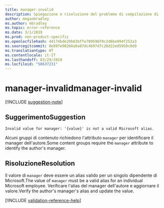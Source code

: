 ```yaml
---
title: manager-invalid
description: Spiegazione e risoluzione del problema di compilazione di Docs manager-invalid
author: meganbradley
ms.author: mbradley
ms.topic: error-reference
ms.date: 3/1/2019
ms.prod: non-product-specific
ms.openlocfilehash: 44174bde29b63bffe709596f9c2d6be994f252a3
ms.sourcegitcommit: 8e897e90268a8a87dc4b97d7c28d22ed5950c8d9
ms.translationtype: HT
ms.contentlocale: it-IT
ms.lasthandoff: 03/29/2019
ms.locfileid: "58637231"
---
```

# <a name="manager-invalid"></a><span data-ttu-id="fa5fc-103">manager-invalid</span><span class="sxs-lookup"><span data-stu-id="fa5fc-103">manager-invalid</span></span>

[!INCLUDE [suggestion-note](includes/suggestion-note.md)]

## <a name="suggestion"></a><span data-ttu-id="fa5fc-104">Suggerimento</span><span class="sxs-lookup"><span data-stu-id="fa5fc-104">Suggestion</span></span>

`Invalid value for manager: '{value}' is not a valid Microsoft alias.`

<span data-ttu-id="fa5fc-105">Alcuni gruppi di contenuto richiedono l'attributo `manager` per identificare il manager dell'autore.</span><span class="sxs-lookup"><span data-stu-id="fa5fc-105">Some content groups require the `manager` attribute to identify the author's manager.</span></span>

## <a name="resolution"></a><span data-ttu-id="fa5fc-106">Risoluzione</span><span class="sxs-lookup"><span data-stu-id="fa5fc-106">Resolution</span></span>

<span data-ttu-id="fa5fc-107">Il valore di `manager` deve essere un alias valido per un singolo dipendente di Microsoft.</span><span class="sxs-lookup"><span data-stu-id="fa5fc-107">The value of `manager` must be a valid alias for an individual Microsoft employee.</span></span> <span data-ttu-id="fa5fc-108">Verificare l'alias del manager dell'autore e aggiornare il valore.</span><span class="sxs-lookup"><span data-stu-id="fa5fc-108">Verify the author's manager's alias and update the value.</span></span>

<!--make sure to add this file to your includes folder and verify the path-->
[!INCLUDE [validation-reference-help](includes/validation-reference-help.md)]
